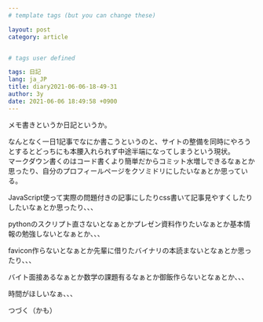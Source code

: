 ```yaml
---
# template tags (but you can change these)

layout: post
category: article


# tags user defined

tags: 日記
lang: ja_JP
title: diary2021-06-06-18-49-31
author: 3y
date: 2021-06-06 18:49:58 +0900
---
```


メモ書きというか日記というか。

なんとなく一日1記事でなにか書こうというのと、サイトの整備を同時にやろうとするとどっちにも本腰入れられず中途半端になってしまうという現状。<br>
マークダウン書くのはコード書くより簡単だからコミット水増しできるなぁとか思ったり、自分のプロフィールページをクソミドリにしたいなぁとか思っている。

JavaScript使って実際の問題付きの記事にしたりcss書いて記事見やすくしたりしたいなぁとか思ったり、、、

pythonのスクリプト直さないとなぁとかプレゼン資料作りたいなぁとか基本情報の勉強しないとなぁとか、、、

favicon作らないとなぁとか先輩に借りたバイナリの本読まないとなぁとか思ったり、、、

バイト面接あるなぁとか数学の課題有るなぁとか御飯作らないとなぁとか、、、

時間がほしいなぁ、、、

つづく（かも）